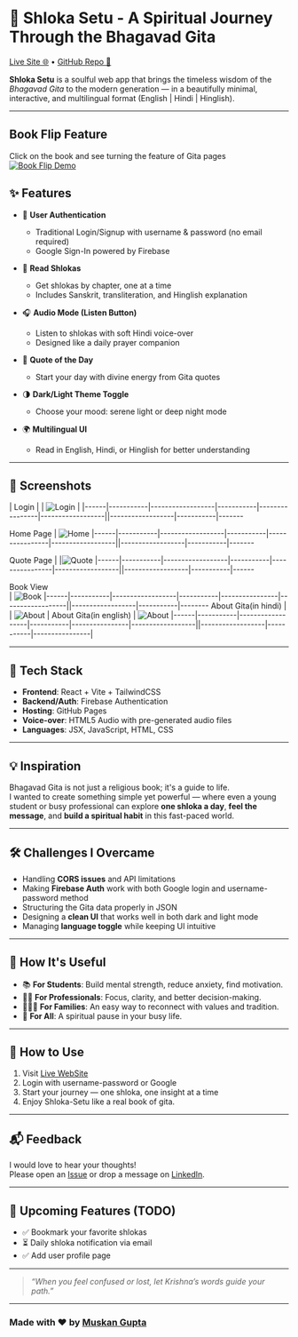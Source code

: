 # 🌺 Shloka Setu - A Spiritual Journey Through the Bhagavad Gita

[Live Site 🌐](https://muskangupta15223.github.io/Shloka-Setu) • [GitHub Repo 📂](https://github.com/muskangupta15223/Shloka-Setu)

**Shloka Setu** is a soulful web app that brings the timeless wisdom of the *Bhagavad Gita* to the modern generation — in a beautifully minimal, interactive, and multilingual format (English | Hindi | Hinglish).

---

## Book Flip Feature

  Click on the book and see turning the feature of Gita pages
[![Book Flip Demo](./assets/bookpage.png)](./assets/PageTurn.mp4)



## ✨ Features

- 🔐 **User Authentication**  
  - Traditional Login/Signup with username & password (no email required)  
  - Google Sign-In powered by Firebase

- 📖 **Read Shlokas**  
  - Get shlokas by chapter, one at a time  
  - Includes Sanskrit, transliteration, and Hinglish explanation

- 🎧 **Audio Mode (Listen Button)**  
  - Listen to shlokas with soft Hindi voice-over  
  - Designed like a daily prayer companion

- 💬 **Quote of the Day**  
  - Start your day with divine energy from Gita quotes

- 🌗 **Dark/Light Theme Toggle**  
  - Choose your mood: serene light or deep night mode

- 🌍 **Multilingual UI**  
  - Read in English, Hindi, or Hinglish for better understanding

---

## 📸 Screenshots

| Login | 
| ![Login](./assets/login.png) |
|------|-----------|------------------|-----------|----------------|------------------||------------------|-----------|-------

Home Page | 
 ![Home](./assets/Main.png) 
|------|-----------|------------------|-----------|----------------|------------------||------------------|-----------|-------

Quote Page | 
 |![Quote](./assets/Quote.png) 
 |------|-----------|------------------|-----------|----------------|------------------||------------------|-----------|------

Book View  
 | ![Book](./assets/Book.png) 
 |------|-----------|------------------|-----------|----------------|------------------||------------------|-----------|--------
About Gita(in hindi) | 
 | ![About](./assets/AboutHindi.png) | 
 About Gita(in english) |
     ![About](./assets/AboutEng.png)
|------|-----------|------------------|-----------|----------------|------------------||------------------|-----------|----------------|


---

## 🔧 Tech Stack

- **Frontend**: React + Vite + TailwindCSS
- **Backend/Auth**: Firebase Authentication
- **Hosting**: GitHub Pages
- **Voice-over**: HTML5 Audio with pre-generated audio files
- **Languages**: JSX, JavaScript, HTML, CSS

---

## 💡 Inspiration

Bhagavad Gita is not just a religious book; it's a guide to life.  
I wanted to create something simple yet powerful — where even a young student or busy professional can explore **one shloka a day**, **feel the message**, and **build a spiritual habit** in this fast-paced world.

---

## 🛠️ Challenges I Overcame

- Handling **CORS issues** and API limitations 
- Making **Firebase Auth** work with both Google login and username-password method  
- Structuring the Gita data properly in JSON  
- Designing a **clean UI** that works well in both dark and light mode  
- Managing **language toggle** while keeping UI intuitive

---

## 🙏 How It's Useful

- 📚 **For Students**: Build mental strength, reduce anxiety, find motivation.
- 🧘‍♂️ **For Professionals**: Focus, clarity, and better decision-making.
- 👨‍👩‍👧 **For Families**: An easy way to reconnect with values and tradition.
- 💛 **For All**: A spiritual pause in your busy life.

---

## 🚀 How to Use

1. Visit [Live WebSite](https://muskangupta15223.github.io/Shloka-Setu)
2. Login with username-password or Google
3. Start your journey — one shloka, one insight at a time
4. Enjoy Shloka-Setu like a real book of gita.  

---

## 📬 Feedback

I would love to hear your thoughts!  
Please open an [Issue](https://github.com/muskangupta15223/Shloka-Setu/issues) or drop a message on [LinkedIn](https://www.linkedin.com/in/muskan-gupta-203bb3285/).

---


## 📌 Upcoming Features (TODO)

- ✅ Bookmark your favorite shlokas  
- ⏳ Daily shloka notification via email   
- ✅ Add user profile page

---

> _“When you feel confused or lost, let Krishna’s words guide your path.”_

---

### Made with ❤️ by [Muskan Gupta](https://github.com/muskangupta15223)

